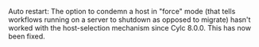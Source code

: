Auto restart: The option to condemn a host in "force" mode (that tells
workflows running on a server to shutdown as opposed to migrate) hasn't worked
with the host-selection mechanism since Cylc 8.0.0. This has now been fixed.
